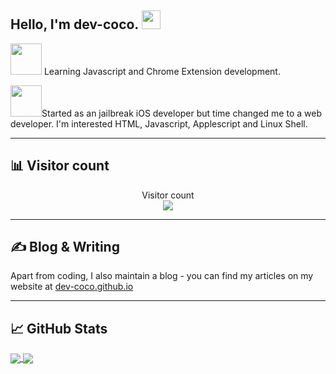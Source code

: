 <h2> Hello, I'm dev-coco. <img src="https://raw.githubusercontent.com/MartinHeinz/MartinHeinz/master/wave.gif" width="30px"></h2>



<img src="https://media.giphy.com/media/WUlplcMpOCEmTGBtBW/giphy.gif" width="50"> Learning Javascript and Chrome Extension development.

<img src="https://media.giphy.com/media/VgCDAzcKvsR6OM0uWg/giphy.gif" width="50">Started as an jailbreak iOS developer but time changed me to a web developer. I'm interested HTML, Javascript, Applescript and Linux Shell.

---
## 📊 Visitor count
<p align="center">
  Visitor count<br>
  <img src="https://profile-counter.glitch.me/dev-coco/count.svg" />
</p>

---
## &#x270d; Blog & Writing
Apart from coding, I also maintain a blog - you can find my articles on my website at [dev-coco.github.io](https://dev-coco.github.io/)

---
## &#x1f4c8; GitHub Stats
<a href="https://github.com/dev-coco/">
  <img align="center" src="https://github-readme-stats.anuraghazra1.vercel.app/api/top-langs/?username=dev-coco&line_height=27&layout=compact&theme=chartreuse-dark" />
</a>
<a href="https://github.com/dev-coco/">
  <img align="center" src="https://github-readme-stats.anuraghazra1.vercel.app/api?username=dev-coco&show_icons=true&line_height=20&include_all_commits=true&theme=chartreuse-dark" />
</a>

